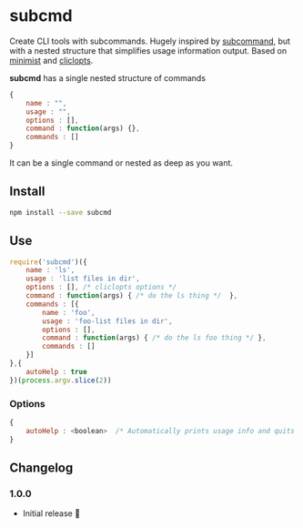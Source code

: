 # subcmd

Create CLI tools with subcommands. Hugely inspired by [subcommand](https://github.com/maxogden/subcommand),
but with a nested structure that simplifies usage information output. Based on [minimist](https://www.npmjs.com/package/minimist) and [cliclopts](https://www.npmjs.com/package/cliclopts).

**subcmd** has a single nested structure of commands

```js
{
    name : "",
    usage : "",
    options : [],
    command : function(args) {},
    commands : []
}
```

It can be a single command or nested as deep as you want.

## Install

```sh
npm install --save subcmd
```

## Use

```js
require('subcmd')({
    name : 'ls',
    usage : 'list files in dir',
    options : [], /* cliclopts options */
    command : function(args) { /* do the ls thing */  },
    commands : [{
        name : 'foo',
        usage : 'foo-list files in dir',
        options : [],
        command : function(args) { /* do the ls foo thing */ },
        commands : []
    }]
},{
    autoHelp : true
})(process.argv.slice(2))
```

### Options

```js
{
    autoHelp : <boolean>  /* Automatically prints usage info and quits if -h or --help */
}
```

## Changelog

### 1.0.0

* Initial release :tada:

